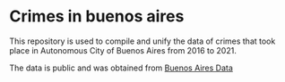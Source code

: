 # Crimes in buenos aires
This repository is used to compile and unify the data of crimes that took place in Autonomous City of Buenos Aires from 2016 to 2021.

The data is public and was obtained from [Buenos Aires Data](https://data.buenosaires.gob.ar/dataset/)
